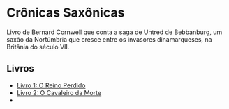 # Crônicas Saxônicas

Livro de Bernard Cornwell que conta a saga de Uhtred de Bebbanburg, um saxão da Nortúmbria que cresce entre os invasores dinamarqueses, na Britânia do século VII.

## Livros

- [Livro 1: O Reino Perdido](livro-1-reino-perdido)
- [Livro 2: O Cavaleiro da Morte](livro-2-cavaleiro-da-morte)
- 